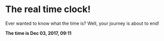 # The real time clock!

Ever wanted to know what the time is? Well, your journey is about to end!

**The time is Dec 03, 2017, 09:11**